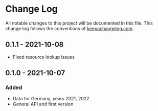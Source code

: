 # Change Log
All notable changes to this project will be documented in this file. This change log follows the conventions of [keepachangelog.com](http://keepachangelog.com/).

## 0.1.1 - 2021-10-08
- Fixed resource lookup issues

## 0.1.0 - 2021-10-07
### Added
- Data for Germany, years 2021, 2022
- General API and first version
